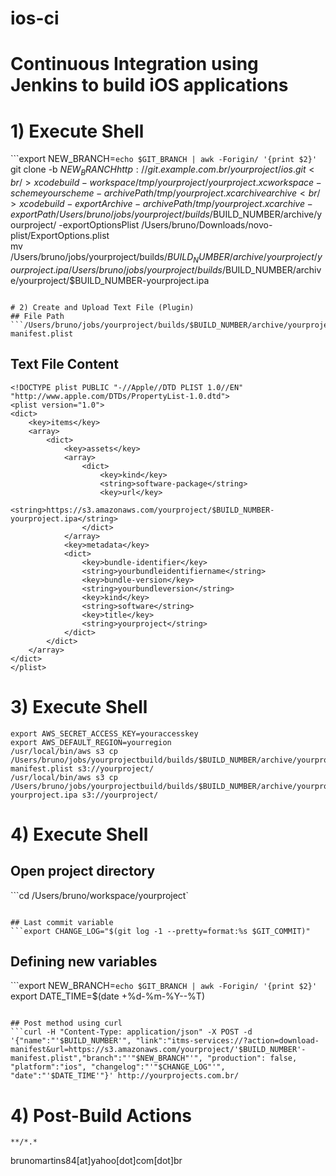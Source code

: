 # ios-ci
# Continuous Integration using Jenkins to build iOS applications

# 1) Execute Shell
```export NEW_BRANCH=`echo $GIT_BRANCH | awk -Forigin/ '{print $2}'`<br />
git clone -b $NEW_BRANCH http://git.example.com.br/yourproject/ios.git<br />
xcodebuild -workspace /tmp/yourproject/yourproject.xcworkspace -scheme yourscheme -archivePath /tmp/yourproject.xcarchive archive<br />
xcodebuild -exportArchive -archivePath /tmp/yourproject.xcarchive -exportPath /Users/bruno/jobs/yourproject/builds/$BUILD_NUMBER/archive/yourproject/ -exportOptionsPlist /Users/bruno/Downloads/novo-plist/ExportOptions.plist<br />
mv /Users/bruno/jobs/yourproject/builds/$BUILD_NUMBER/archive/yourproject/yourproject.ipa /Users/bruno/jobs/yourproject/builds/$BUILD_NUMBER/archive/yourproject/$BUILD_NUMBER-yourproject.ipa
```

# 2) Create and Upload Text File (Plugin)
## File Path
```/Users/bruno/jobs/yourproject/builds/$BUILD_NUMBER/archive/yourproject/$BUILD_NUMBER-manifest.plist
```

## Text File Content
```<?xml version="1.0" encoding="UTF-8"?>
<!DOCTYPE plist PUBLIC "-//Apple//DTD PLIST 1.0//EN" "http://www.apple.com/DTDs/PropertyList-1.0.dtd">
<plist version="1.0">
<dict>
    <key>items</key>
    <array>
        <dict>
            <key>assets</key>
            <array>
                <dict>
                    <key>kind</key>
                    <string>software-package</string>
                    <key>url</key>
                    <string>https://s3.amazonaws.com/yourproject/$BUILD_NUMBER-yourproject.ipa</string>
                </dict>
            </array>
            <key>metadata</key>
            <dict>
                <key>bundle-identifier</key>
                <string>yourbundleidentifiername</string>
                <key>bundle-version</key>
                <string>yourbundleversion</string>
                <key>kind</key>
                <string>software</string>
                <key>title</key>
                <string>yourproject</string>
            </dict>
        </dict>
    </array>
</dict>
</plist>
```

# 3) Execute Shell
```export AWS_ACCESS_KEY_ID=yourkeyid
export AWS_SECRET_ACCESS_KEY=youraccesskey
export AWS_DEFAULT_REGION=yourregion
/usr/local/bin/aws s3 cp /Users/bruno/jobs/yourprojectbuild/builds/$BUILD_NUMBER/archive/yourproject/$BUILD_NUMBER-manifest.plist s3://yourproject/
/usr/local/bin/aws s3 cp /Users/bruno/jobs/yourprojectbuild/builds/$BUILD_NUMBER/archive/yourproject/$BUILD_NUMBER-yourproject.ipa s3://yourproject/
```

# 4) Execute Shell
## Open project directory
```cd /Users/bruno/workspace/yourproject`
```

## Last commit variable
```export CHANGE_LOG="$(git log -1 --pretty=format:%s $GIT_COMMIT)"
```

## Defining new variables
```export NEW_BRANCH=`echo $GIT_BRANCH | awk -Forigin/ '{print $2}'`<br />
export DATE_TIME=$(date +%d-%m-%Y--%T)
```

## Post method using curl
```curl -H "Content-Type: application/json" -X POST -d '{"name":"'$BUILD_NUMBER'", "link":"itms-services://?action=download-manifest&url=https://s3.amazonaws.com/yourproject/'$BUILD_NUMBER'-manifest.plist","branch":"'"$NEW_BRANCH"'", "production": false, "platform":"ios", "changelog":"'"$CHANGE_LOG"'", "date":"'$DATE_TIME'"}' http://yourprojects.com.br/
```

# 4) Post-Build Actions
`**/*.*`

brunomartins84[at]yahoo[dot]com[dot]br
